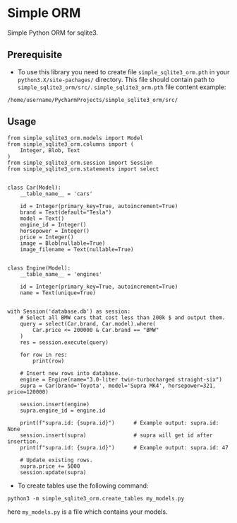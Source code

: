 # Simple ORM
Simple Python ORM for sqlite3.
## Prerequisite
- To use this library you need to create file `simple_sqlite3_orm.pth`
  in your `python3.X/site-pachages/` directory. This file should 
  contain path to `simple_sqlite3_orm/src/`.
  `simple_sqlite3_orm.pth` file content example:
```
/home/username/PycharmProjects/simple_sqlite3_orm/src/
```
## Usage
```
from simple_sqlite3_orm.models import Model
from simple_sqlite3_orm.columns import (
    Integer, Blob, Text
)
from simple_sqlite3_orm.session import Session
from simple_sqlite3_orm.statements import select


class Car(Model):
    __table_name__ = 'cars'

    id = Integer(primary_key=True, autoincrement=True)
    brand = Text(default="Tesla")
    model = Text()
    engine_id = Integer()
    horsepower = Integer()
    price = Integer()
    image = Blob(nullable=True)
    image_filename = Text(nullable=True)


class Engine(Model):
    __table_name__ = 'engines'

    id = Integer(primary_key=True, autoincrement=True)
    name = Text(unique=True)


with Session('database.db') as session:
    # Select all BMW cars that cost less than 200k $ and output them.
    query = select(Car.brand, Car.model).where(
        Car.price <= 200000 & Car.brand == "BMW"
    )
    res = session.execute(query)
    
    for row in res:
        print(row)
        
    # Insert new rows into database.
    engine = Engine(name="3.0-liter twin-turbocharged straight-six")
    supra = Car(brand='Toyota', model='Supra MK4', horsepower=321, price=120000)
    
    session.insert(engine)
    supra.engine_id = engine.id
    
    print(f"supra.id: {supra.id}")      # Example output: supra.id: None
    session.insert(supra)               # supra will get id after insertion.
    print(f"supra.id: {supra.id}")      # Example output: supra.id: 47
    
    # Update existing rows.
    supra.price += 5000
    session.update(supra)

```

- To create tables use the following command:
```
python3 -m simple_sqlite3_orm.create_tables my_models.py
```
here `my_models.py` is a file which contains your models.
